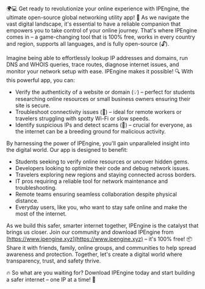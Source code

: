 🌍💻 Get ready to revolutionize your online experience with IPEngine, the ultimate open-source global networking utility app! 🚀 As we navigate the vast digital landscape, it's essential to have a reliable companion that empowers you to take control of your online journey. That's where IPEngine comes in – a game-changing tool that is 100% free, works in every country and region, supports all languages, and is fully open-source (🔓).

Imagine being able to effortlessly lookup IP addresses and domains, run DNS and WHOIS queries, trace routes, diagnose internet issues, and monitor your network setup with ease. IPEngine makes it possible! 🔍 With this powerful app, you can:

* Verify the authenticity of a website or domain (💡) – perfect for students researching online resources or small business owners ensuring their site is secure.
* Troubleshoot connectivity issues (🔧) – ideal for remote workers or travelers struggling with spotty Wi-Fi or slow speeds.
* Identify suspicious IPs and detect scams (🚨) – crucial for everyone, as the internet can be a breeding ground for malicious activity.

By harnessing the power of IPEngine, you'll gain unparalleled insight into the digital world. Our app is designed to benefit:

* Students seeking to verify online resources or uncover hidden gems.
* Developers looking to optimize their code and debug network issues.
* Travelers exploring new regions and staying connected across borders.
* IT pros requiring a reliable tool for network maintenance and troubleshooting.
* Remote teams ensuring seamless collaboration despite physical distance.
* Everyday users, like you, who want to stay safe online and make the most of the internet.

As we build this safer, smarter internet together, IPEngine is the catalyst that brings us closer. Join our community and download IPEngine from [https://www.ipengine.xyz](https://www.ipengine.xyz) – it's 100% free! 📦 Share it with friends, family, online groups, and communities to help spread awareness and protection. Together, let's create a digital world where transparency, trust, and safety thrive.

🔥 So what are you waiting for? Download IPEngine today and start building a safer internet – one IP at a time! 🚀